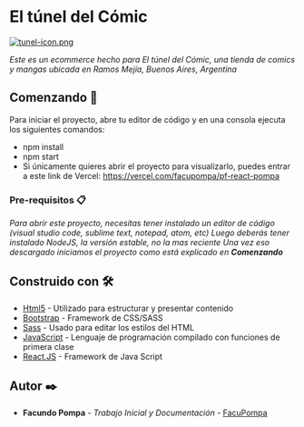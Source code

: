 # El túnel del Cómic

[![tunel-icon.png](https://i.postimg.cc/kMt7jQ51/tunel-icon.png)](https://postimg.cc/nMp8rQBB)

_Este es un ecommerce hecho para El túnel del Cómic, una tienda de comics y mangas ubicada en Ramos Mejía, Buenos Aires, Argentina_

## Comenzando 🚀

Para iniciar el proyecto, abre tu editor de código y en una consola ejecuta los siguientes comandos:
 * npm install
 * npm start
 * Si únicamente quieres abrir el proyecto para visualizarlo, puedes entrar a este link de Vercel: https://vercel.com/facupompa/pf-react-pompa


### Pre-requisitos 📋

_Para abrir este proyecto, necesitas tener instalado un editor de código (visual studio code, sublime text, notepad, atom, etc)
Luego deberás tener instalado NodeJS, la versión estable, no la mas reciente
Una vez eso descargado iniciamos el proyecto como está explicado en  **Comenzando**_

## Construido con 🛠️

* [Html5](https://lenguajehtml.com/html/) - Utilizado para estructurar y presentar contenido
* [Bootstrap](https://getbootstrap.com/) - Framework de CSS/SASS
* [Sass](https://sass-lang.com/) - Usado para editar los estilos del HTML
* [JavaScript](https://developer.mozilla.org/es/docs/Web/JavaScript) - Lenguaje de programación compilado con funciones de primera clase
* [React.JS](https://react-bootstrap.github.io/) - Framework de Java Script


## Autor ✒️

* **Facundo Pompa** - *Trabajo Inicial y Documentación* - [FacuPompa](https://github.com/FacuPompa)


